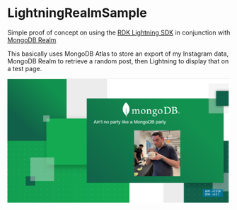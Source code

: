 # LightningRealmSample
 
Simple proof of concept on using the [RDK Lightning SDK](https://github.com/rdkcentral/Lightning-SDK) in conjunction with [MongoDB Realm](https://docs.mongodb.com/realm/)

This basically uses MongoDB Atlas to store an export of my Instagram data, MongoDB Realm to retrieve a random post, then Lightning to display that on a test page.

![](Screenshots/ss01.png)
